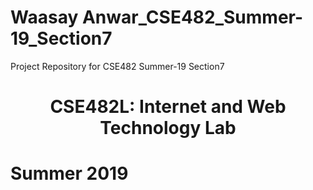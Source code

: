 # Waasay Anwar_CSE482_Summer-19_Section7
Project Repository for CSE482 Summer-19 Section7
<h1 style="text-align:center;">CSE482L: Internet and Web Technology Lab</h1>
<h1 style="text-align=center;">Summer 2019</h1>
